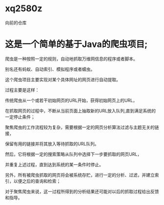 # xq2580z
向前的仓库
<h1>这是一个简单的基于Java的爬虫项目;</h1>
<p>爬虫是一种按照一定的规则，自动地抓取万维网信息的程序或者脚本。</p>
<p>别名还有蚂蚁、自动索引、模拟程序或者蠕虫。</p>
<p>这个爬虫项目主要实现对某个具体网址的网页进行自动提取。</p>
<p>过程主要是这样：</p>
<p>传统爬虫从一个或若干初始网页的URL开始，获得初始网页上的URL，</p>
<p>在抓取网页的过程中，不断从当前页面上抽取新的URL放入队列,直到满足系统的一定停止条件；</p>
<p>聚焦爬虫的工作流程较为复杂，需要根据一定的网页分析算法过滤与主题无关的链接，</p>
<p>保留有用的链接并将其放入等待抓取的URL队列。</p>
<p>然后，它将根据一定的搜索策略从队列中选择下一步要抓取的网页URL，</p>
<p>并重复上述过程，直到达到系统的某一条件时停止。</p>
<p>另外，所有被爬虫抓取的网页将会被系统存贮，进行一定的分析、过滤，并建立索引，以便之后的查询和检索；</p>
<p>对于聚焦爬虫来说，这一过程所得到的分析结果还可能对以后的抓取过程给出反馈和指导。</p>
